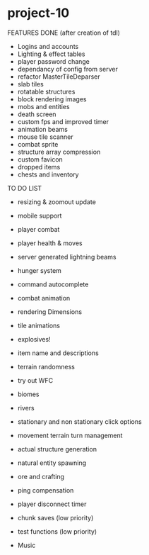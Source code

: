 # project-10

FEATURES DONE (after creation of tdl)
- Logins and accounts
- Lighting & effect tables
- player password change
- dependancy of config from server
- refactor MasterTileDeparser
- slab tiles
- rotatable structures
- block rendering images
- mobs and entities
- death screen
- custom fps and improved timer
- animation beams
- mouse tile scanner
- combat sprite
- structure array compression
- custom favicon
- dropped items
- chests and inventory


TO DO LIST

- resizing & zoomout update

- mobile support

- player combat

- player health & moves

- server generated lightning beams

- hunger system

- command autocomplete

- combat animation

- rendering Dimensions

- tile animations

- explosives!

- item name and descriptions

- terrain randomness

- try out WFC

- biomes

- rivers

- stationary and non stationary click options

- movement terrain turn management

- actual structure generation

- natural entity spawning

- ore and crafting

- ping compensation

- player disconnect timer

- chunk saves (low priority)

- test functions (low priority)

 
- Music






